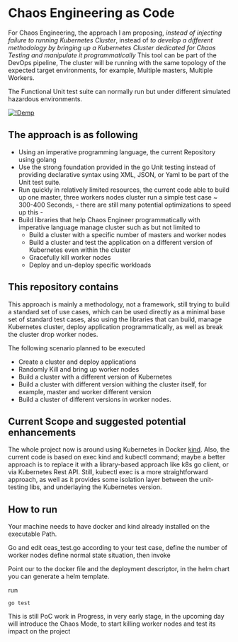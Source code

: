 # Chaos Engineering as Code 

For Chaos Engineering, the approach I am proposing, *instead of injecting failure to running Kubernetes Cluster*, instead of *to develop a different methodology by bringing up a Kubernetes Cluster dedicated for Chaos Testing and manipulate it programmatically*
This tool can be part of the DevOps pipeline, 
The cluster will be running with the same topology of the expected target environments, for example, Multiple masters, Multiple Workers.

The Functional Unit test suite can normally run but under different simulated hazardous environments.

[![!Demp](https://img.youtube.com/vi/moMnHb8y0U8/0.jpg)](https://www.youtube.com/watch?v=moMnHb8y0U8)

## The approach is as following 
- Using an imperative programming language, the current Repository using golang
- Use the strong foundation provided in the go Unit testing instead of providing declarative syntax using XML, JSON, or Yaml to be part of the Unit test suite.
- Run quickly in relatively limited resources, the current code able to build up one master, three workers nodes cluster run a simple test case ~  300-400 Seconds, - there are still many potential optimizations to speed up this - 
- Build libraries that help Chaos Engineer programmatically with imperative language manage cluster such as but not limited to 
  - Build a cluster with a specific number of masters and worker nodes
  - Build a cluster and test the application on a different version of Kubernetes even within the cluster 
  - Gracefully kill worker nodes
  - Deploy and un-deploy specific workloads


## This repository contains

This approach is mainly a methodology, not a framework, still trying to build a standard set of use cases, which can be used directly as a minimal base set of standard test cases, also using the libraries that can build, manage Kubernetes cluster, deploy application programmatically, as well as break the cluster drop worker nodes.


The following scenario planned to be executed 
- Create a cluster and deploy applications
- Randomly Kill and bring up worker nodes 
- Build a cluster with a different version of Kubernetes 
- Build a cluster with different version withing the cluster itself, for example, master and worker different version
- Build a cluster of different versions in worker nodes.

## Current Scope and suggested potential enhancements

The whole project now is around using Kubernetes in Docker [kind](https://kind.sigs.k8s.io/docs/user/quick-start/). Also, the current code is based on  exec kind and kubectl command; maybe a better approach is to replace it with a library-based approach like k8s go client, or via Kubernetes Rest API. Still, kubectl exec is a more straightforward approach, as well as it provides some isolation layer between the unit-testing libs, and underlaying the Kubernetes version.

## How to run 
Your machine needs to have docker and kind already installed on the executable Path.

Go and edit ceas_test.go according to your test case, define the number of worker nodes 
define normal state situation, then invoke 

Point our to the docker file and the deployment descriptor, in the helm chart you can generate a helm template.

run 
```
go test
```

This is still PoC work in Progress, in very early stage, in the upcoming day will introduce the Chaos Mode, to start killing worker nodes and test its impact on the  project
